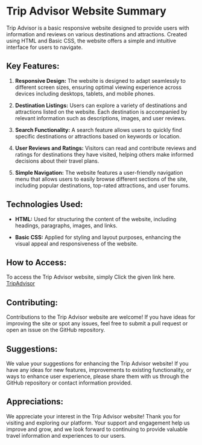 # Trip Advisor Website Summary

Trip Advisor is a basic responsive website designed to provide users with information and reviews on various destinations and attractions. Created using HTML and Basic CSS, the website offers a simple and intuitive interface for users to navigate.

## Key Features:

1. **Responsive Design:** The website is designed to adapt seamlessly to different screen sizes, ensuring optimal viewing experience across devices including desktops, tablets, and mobile phones.

2. **Destination Listings:** Users can explore a variety of destinations and attractions listed on the website. Each destination is accompanied by relevant information such as descriptions, images, and user reviews.

3. **Search Functionality:** A search feature allows users to quickly find specific destinations or attractions based on keywords or location.

4. **User Reviews and Ratings:** Visitors can read and contribute reviews and ratings for destinations they have visited, helping others make informed decisions about their travel plans.

5. **Simple Navigation:** The website features a user-friendly navigation menu that allows users to easily browse different sections of the site, including popular destinations, top-rated attractions, and user forums.

## Technologies Used:

- **HTML:** Used for structuring the content of the website, including headings, paragraphs, images, and links.

- **Basic CSS:** Applied for styling and layout purposes, enhancing the visual appeal and responsiveness of the website.

## How to Access:

To access the Trip Advisor website, simply Click the given link here. [TripAdvisor](https://bucchigiri.github.io/TripAdvisor/)

## Contributing:

Contributions to the Trip Advisor website are welcome! If you have ideas for improving the site or spot any issues, feel free to submit a pull request or open an issue on the GitHub repository.

## Suggestions:

We value your suggestions for enhancing the Trip Advisor website! If you have any ideas for new features, improvements to existing functionality, or ways to enhance user experience, please share them with us through the GitHub repository or contact information provided.

## Appreciations:

We appreciate your interest in the Trip Advisor website! Thank you for visiting and exploring our platform. Your support and engagement help us improve and grow, and we look forward to continuing to provide valuable travel information and experiences to our users.
